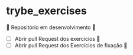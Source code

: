 # trybe_exercises
:construction: Repositório em desenvolvimento :construction:
- [ ] Abrir pull Request dos exercícios :rotating_light:
- [ ] Abrir pull Request dos Exercícios de fixação :rotating_light:
